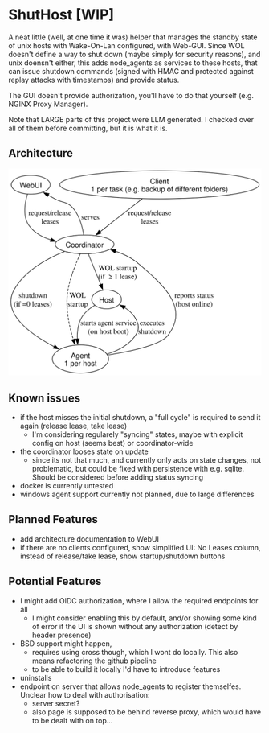 # ShutHost [WIP]

A neat little (well, at one time it was) helper that manages the standby state of unix hosts with Wake-On-Lan configured, with Web-GUI.
Since WOL doesn't define a way to shut down (maybe simply for security reasons), and unix doensn't either, this adds node_agents as services to these hosts, that can issue shutdown commands (signed with HMAC and protected against replay attacks with timestamps) and provide status.

The GUI doesn't provide authorization, you'll have to do that yourself (e.g. NGINX Proxy Manager).

Note that LARGE parts of this project were LLM generated. I checked over all of them before committing, but it is what it is.

## Architecture

![shuthost_architecture (generated from architecture.dot)](./coordinator/assets/architecture.svg)

## Known issues

* if the host misses the initial shutdown, a "full cycle" is required to send it again (release lease, take lease)
    * I'm considering regularely "syncing" states, maybe with explicit config on host (seems best) or coordinator-wide
* the coordinator looses state on update
    * since its not that much, and currently only acts on state changes, not problematic, but could be fixed with persistence with e.g. sqlite. Should be considered before adding status syncing
* docker is currently untested
* windows agent support currently not planned, due to large differences

## Planned Features

* add architecture documentation to WebUI
* if there are no clients configured, show simplified UI: No Leases column, instead of release/take lease, show startup/shutdown buttons

## Potential Features

* I might add OIDC authorization, where I allow the required endpoints for all
    * I might consider enabling this by default, and/or showing some kind of error if the UI is shown without any authorization (detect by header presence)
* BSD support might happen, 
    * requires using cross though, which I wont do locally. This also means refactoring the github pipeline
    * to be able to build it locally I'd have to introduce features
* uninstalls
* endpoint on server that allows node_agents to register themselfes. Unclear how to deal with authorisation:
    * server secret?
    * also page is supposed to be behind reverse proxy, which would have to be dealt with on top...


<!-- TODO:
    // poll hosts in the backend with variable polling frequency (whether there is a frontend active or not, should be able to tell with ws_tx.receiver_count() - needs proper updates when the socket was closed, fails ATM)
    // Then add rework wording/UI of GUI leases to be understandable without understanding leases (if someone doesnt need them).
    // Then add a bunch of documentation to explain:
    coordinator: * binary exposes server on localhost only, reach it from docker (bind localhost (NOT `0.0.0.0`) and in docker `http://host.containers.internal:<port>`)
    // - shuthost architecture
    // - how leases work
    // - authentification requirements (exclusions/oidc if I set it up)

    // fix issue with blocking UI
    // consider adding oidc with the correct endpoints exposed
    // consider using a sqlite database for persistence after all
    // -->

